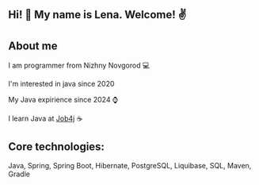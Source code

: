 ## Hi! 👋 My name is Lena. Welcome! ✌️

## About me

I am programmer from Nizhny Novgorod 💻

I'm interested in java since 2020

My Java expirience since 2024 ⌚

I learn Java at [Job4j](https://job4j.ru/) ☕

## Core technologies:

Java, Spring, Spring Boot, Hibernate, PostgreSQL, Liquibase, SQL, Maven, Gradle

<!--
**HelenaBond/HelenaBond** is a ✨ _special_ ✨ repository because its `README.md` (this file) appears on your GitHub profile.

Here are some ideas to get you started:

- 🔭 I’m currently working on ...
- 🌱 I’m currently learning ...
- 👯 I’m looking to collaborate on ...
- 🤔 I’m looking for help with ...
- 💬 Ask me about ...
- 📫 How to reach me: ...
- 😄 Pronouns: ...
- ⚡ Fun fact: ...
-->

